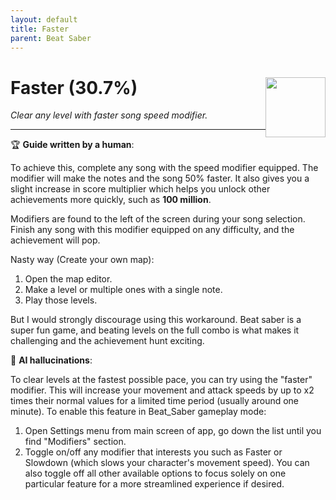 ```yaml
---
layout: default
title: Faster
parent: Beat Saber
---
```


# Faster (30.7%) <img style="float: right;" src="https://cdn.cloudflare.steamstatic.com/steamcommunity/public/images/apps/620980/a7b8aefc56f31c2797a6f89f76c8d23b3d018402.jpg" width="96" height="96">

_Clear any level with faster song speed modifier._

***

:trophy: **Guide written by a human**:

To achieve this, complete any song with the speed modifier equipped. The modifier will make the notes and the song 50% faster. It also gives you a slight increase in score multiplier which helps you unlock other achievements more quickly, such as **100 million**.

Modifiers are found to the left of the screen during your song selection. Finish any song with this modifier equipped on any difficulty, and the achievement will pop.

Nasty way (Create your own map):
1. Open the map editor.
2. Make a level or multiple ones with a single note.
3. Play those levels.

But I would strongly discourage using this workaround. Beat saber is a super fun game, and beating levels on the full combo is what makes it challenging and the achievement hunt exciting.

:robot: **AI hallucinations**:

To clear levels at the fastest possible pace, you can try using the "faster" modifier. This will increase your movement and attack speeds by up to x2 times their normal values for a limited time period (usually around one minute). To enable this feature in Beat_Saber gameplay mode:
1) Open Settings menu from main screen of app, go down the list until you find "Modifiers" section. 
2) Toggle on/off any modifier that interests you such as Faster or Slowdown (which slows your character's movement speed). You can also toggle off all other available options to focus solely on one particular feature for a more streamlined experience if desired.
